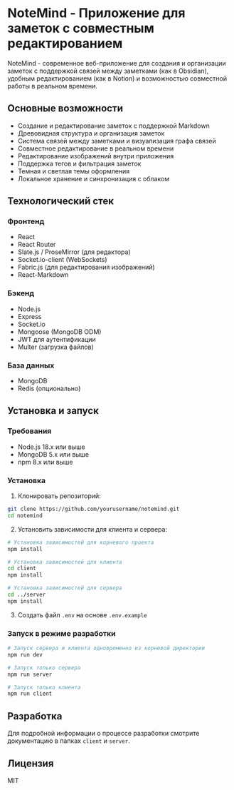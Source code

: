 # NoteMind - Приложение для заметок с совместным редактированием

NoteMind - современное веб-приложение для создания и организации заметок с поддержкой связей между заметками (как в Obsidian), удобным редактированием (как в Notion) и возможностью совместной работы в реальном времени.

## Основные возможности

- Создание и редактирование заметок с поддержкой Markdown
- Древовидная структура и организация заметок
- Система связей между заметками и визуализация графа связей
- Совместное редактирование в реальном времени
- Редактирование изображений внутри приложения
- Поддержка тегов и фильтрация заметок
- Темная и светлая темы оформления
- Локальное хранение и синхронизация с облаком

## Технологический стек

### Фронтенд
- React
- React Router
- Slate.js / ProseMirror (для редактора)
- Socket.io-client (WebSockets)
- Fabric.js (для редактирования изображений)
- React-Markdown

### Бэкенд
- Node.js
- Express
- Socket.io
- Mongoose (MongoDB ODM)
- JWT для аутентификации
- Multer (загрузка файлов)

### База данных
- MongoDB
- Redis (опционально)

## Установка и запуск

### Требования
- Node.js 18.x или выше
- MongoDB 5.x или выше
- npm 8.x или выше

### Установка
1. Клонировать репозиторий:
```bash
git clone https://github.com/yourusername/notemind.git
cd notemind
```

2. Установить зависимости для клиента и сервера:
```bash
# Установка зависимостей для корневого проекта
npm install

# Установка зависимостей для клиента
cd client
npm install

# Установка зависимостей для сервера
cd ../server
npm install
```

3. Создать файл `.env` на основе `.env.example`

### Запуск в режиме разработки
```bash
# Запуск сервера и клиента одновременно из корневой директории
npm run dev

# Запуск только сервера
npm run server

# Запуск только клиента
npm run client
```

## Разработка

Для подробной информации о процессе разработки смотрите документацию в папках `client` и `server`.

## Лицензия

MIT
